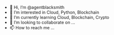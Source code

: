 - 👋 Hi, I’m @agentblacksmith
- 👀 I’m interested in Cloud, Python, Blockchain
- 🌱 I’m currently learning Cloud, Blockchain, Crypto
- 💞️ I’m looking to collaborate on ...
- 📫 How to reach me ...

<!---
agentblacksmith/agentblacksmith is a ✨ special ✨ repository because its `README.md` (this file) appears on your GitHub profile.
You can click the Preview link to take a look at your changes.
--->
